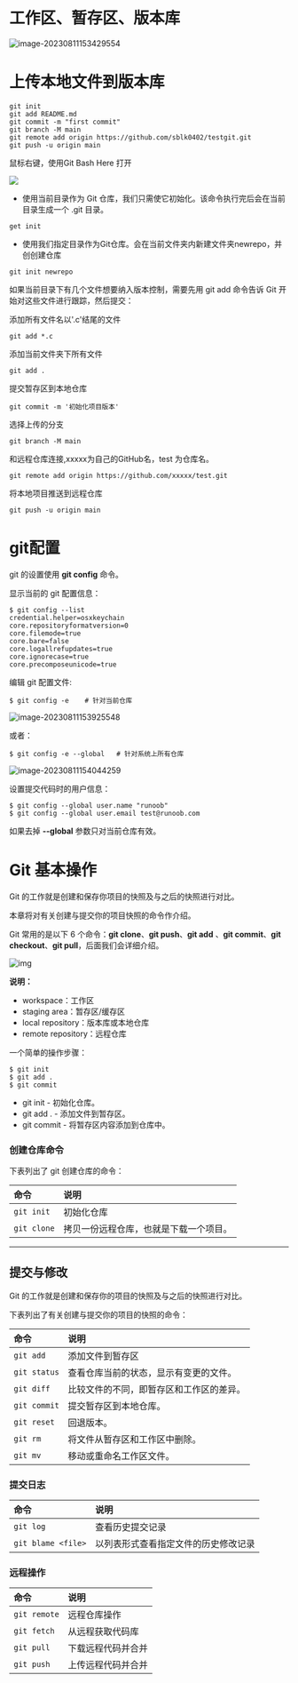 

# 工作区、暂存区、版本库

![image-20230811153429554](C:\Users\ccc\AppData\Roaming\Typora\typora-user-images\image-20230811153429554.png)



# 上传本地文件到版本库

```
git init
git add README.md
git commit -m "first commit"
git branch -M main
git remote add origin https://github.com/sblk0402/testgit.git
git push -u origin main
```

鼠标右键，使用Git Bash Here 打开



![](https://img-blog.csdnimg.cn/7a866bafa2734a6eb772c3e0c7bb60a2.png)

* 使用当前目录作为 Git 仓库，我们只需使它初始化。该命令执行完后会在当前目录生成一个 .git 目录。

```
get init
```

* 使用我们指定目录作为Git仓库。会在当前文件夹内新建文件夹newrepo，并创创建仓库

```
git init newrepo
```

如果当前目录下有几个文件想要纳入版本控制，需要先用 git add 命令告诉 Git 开始对这些文件进行跟踪，然后提交：

添加所有文件名以'.c'结尾的文件

```
git add *.c
```

添加当前文件夹下所有文件

```
git add .
```

提交暂存区到本地仓库

```
git commit -m '初始化项目版本'
```

选择上传的分支

```
git branch -M main
```

和远程仓库连接,xxxxx为自己的GitHub名，test 为仓库名。

```
git remote add origin https://github.com/xxxxx/test.git
```
 将本地项目推送到远程仓库

```
git push -u origin main
```

# git配置

git 的设置使用 **git config** 命令。

显示当前的 git 配置信息：

```
$ git config --list
credential.helper=osxkeychain
core.repositoryformatversion=0
core.filemode=true
core.bare=false
core.logallrefupdates=true
core.ignorecase=true
core.precomposeunicode=true
```

编辑 git 配置文件:

```
$ git config -e    # 针对当前仓库 
```

![image-20230811153925548](C:\Users\ccc\AppData\Roaming\Typora\typora-user-images\image-20230811153925548.png)

或者：

```
$ git config -e --global   # 针对系统上所有仓库
```

![image-20230811154044259](C:\Users\ccc\AppData\Roaming\Typora\typora-user-images\image-20230811154044259.png)

设置提交代码时的用户信息：

```
$ git config --global user.name "runoob"
$ git config --global user.email test@runoob.com
```

如果去掉 **--global** 参数只对当前仓库有效。

# Git 基本操作

Git 的工作就是创建和保存你项目的快照及与之后的快照进行对比。

本章将对有关创建与提交你的项目快照的命令作介绍。

Git 常用的是以下 6 个命令：**git clone**、**git push**、**git add** 、**git commit**、**git checkout**、**git pull**，后面我们会详细介绍。

![img](https://www.runoob.com/wp-content/uploads/2015/02/git-command.jpg)

**说明：**

- workspace：工作区
- staging area：暂存区/缓存区
- local repository：版本库或本地仓库
- remote repository：远程仓库

一个简单的操作步骤：

```
$ git init    
$ git add .    
$ git commit  
```

- git init - 初始化仓库。
- git add . - 添加文件到暂存区。
- git commit - 将暂存区内容添加到仓库中。

### 创建仓库命令

下表列出了 git 创建仓库的命令：

| 命令        | 说明                                   |
| :---------- | :------------------------------------- |
| `git init`  | 初始化仓库                             |
| `git clone` | 拷贝一份远程仓库，也就是下载一个项目。 |

------

## 提交与修改

Git 的工作就是创建和保存你的项目的快照及与之后的快照进行对比。

下表列出了有关创建与提交你的项目的快照的命令：

| 命令         | 说明                                     |
| :----------- | :--------------------------------------- |
| `git add`    | 添加文件到暂存区                         |
| `git status` | 查看仓库当前的状态，显示有变更的文件。   |
| `git diff`   | 比较文件的不同，即暂存区和工作区的差异。 |
| `git commit` | 提交暂存区到本地仓库。                   |
| `git reset`  | 回退版本。                               |
| `git rm`     | 将文件从暂存区和工作区中删除。           |
| `git mv`     | 移动或重命名工作区文件。                 |

### 提交日志

| 命令               | 说明                                 |
| :----------------- | :----------------------------------- |
| `git log`          | 查看历史提交记录                     |
| `git blame <file>` | 以列表形式查看指定文件的历史修改记录 |

### 远程操作

| 命令         | 说明               |
| :----------- | :----------------- |
| `git remote` | 远程仓库操作       |
| `git fetch`  | 从远程获取代码库   |
| `git pull`   | 下载远程代码并合并 |
| `git push`   | 上传远程代码并合并 |
